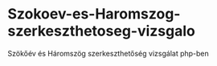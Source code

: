 # Szokoev-es-Haromszog-szerkeszthetoseg-vizsgalo
Szökőév és Háromszög szerkeszthetőség vizsgálat php-ben
